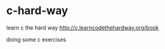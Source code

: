 c-hard-way
==========

learn c the hard way
http://c.learncodethehardway.org/book

doing some c exercises
